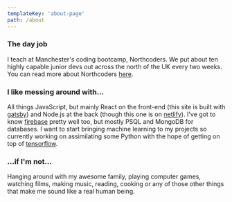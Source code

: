```yaml
---
templateKey: 'about-page'
path: /about
---
```

### The day job
I teach at Manchester's coding bootcamp, Northcoders. We put about ten highly capable junior devs out across the north of the UK every two weeks. You can read more about Northcoders [here](https://northcoders.com/).

### I like messing around with...
All things JavaScript, but mainly React on the front-end (this site is built with [gatsby](https://www.gatsbyjs.org/)) and Node.js at the back (though this one is on [netlify](https://www.netlify.com/)). I've got to know [firebase](https://firebase.google.com/) pretty well too, but mostly PSQL and MongoDB for databases. I want to start bringing machine learning to my projects so currently working on assimilating some Python with the hope of getting on top of [tensorflow](https://www.tensorflow.org/).

### ...if I'm not...
Hanging around with my awesome family, playing computer games, watching films, making music, reading, cooking or any of those other things that make me sound like a real human being.